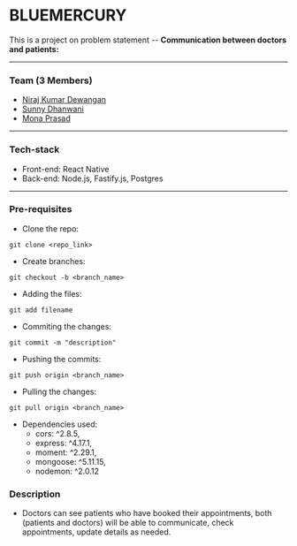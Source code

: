 # BLUEMERCURY

This is a project on problem statement -- **Communication between doctors and patients:**

<hr/>

### Team (3 Members)

- [Niraj Kumar Dewangan](https://github.com/nirajdewangan)
- [Sunny Dhanwani](https://github.com/SunnyDhanwani)
- [Mona Prasad](https://github.com/pmonaprasad)

<hr/>

### Tech-stack

- Front-end: React Native <br/>
- Back-end: Node.js, Fastify.js, Postgres <br/>

<hr/>

### Pre-requisites

- Clone the repo: 
```
git clone <repo_link>
```

- Create branches: 
```
git checkout -b <branch_name>
```

- Adding the files: 
```
git add filename
```

- Commiting the changes: 
```
git commit -m "description"
```

- Pushing the commits: 
```
git push origin <branch_name>
```

- Pulling the changes:
```
git pull origin <branch_name>
```

- Dependencies used:
    - cors: ^2.8.5,
    - express: ^4.17.1,
    - moment: ^2.29.1,
    - mongoose: ^5.11.15,
    - nodemon: ^2.0.12



### Description

- Doctors can see patients who have booked their appointments, both (patients and doctors) will be able to communicate, check appointments, update details as needed.
 
